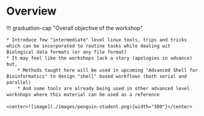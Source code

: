 # Overview

!!! graduation-cap "Overall objective of the workshop"

    * Introduce few "intermediate" level linux tools, trips and tricks which can be incorporated to routine tasks while dealing wit Biological data formats (or any file format)
    * It may feel like the workshops lack a story (apologies in advance) but, 
        * Methods taught here will be used in upcoming "Advanced Shell for Bioinformatics" to design "shell" based workflows (both serial and parallel)
        * And some tools are already being used in other advanced level workshops where this material can be used as a reference

    <center>![image](./images/penguin-student.png){width="300"}</center>